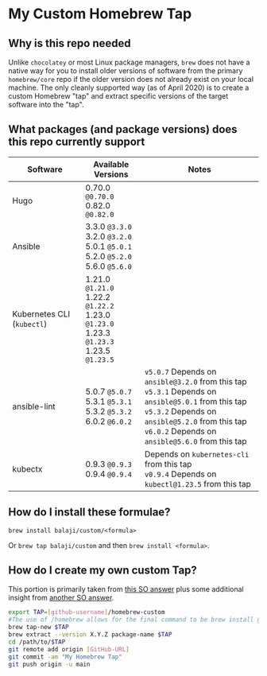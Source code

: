 # My Custom Homebrew Tap

## Why is this repo needed

Unlike `chocolatey` or most Linux package managers, `brew` does not have a native way for you to install older versions of software from the primary `homebrew/core` repo if the older version does not already exist on your local machine. The only cleanly supported way (as of April 2020) is to create a custom Homebrew "tap" and extract specific versions of the target software into the "tap".

## What packages (and package versions) does this repo currently support

|Software|Available Versions|Notes|
|--------|------------------|-----|
|Hugo| 0.70.0 `@0.70.0` <br> 0.82.0 `@0.82.0`||
|Ansible|3.3.0 `@3.3.0` <br> 3.2.0 `@3.2.0` <br> 5.0.1 `@5.0.1` <br> 5.2.0 `@5.2.0` <br> 5.6.0 `@5.6.0`||
|Kubernetes CLI (`kubectl`)|1.21.0 `@1.21.0` <br> 1.22.2 `@1.22.2` <br> 1.23.0 `@1.23.0` <br> 1.23.3 `@1.23.3` <br> 1.23.5 `@1.23.5`||
|ansible-lint|5.0.7 `@5.0.7` <br> 5.3.1 `@5.3.1` <br> 5.3.2 `@5.3.2` <br> 6.0.2 `@6.0.2`|`v5.0.7` Depends on `ansible@3.2.0` from this tap <br> `v5.3.1` Depends on `ansible@5.0.1` from this tap <br> `v5.3.2` Depends on `ansible@5.2.0` from this tap <br> `v6.0.2` Depends on `ansible@5.6.0` from this tap|
|kubectx|0.9.3 `@0.9.3` <br> 0.9.4 `@0.9.4`|Depends on `kubernetes-cli` from this tap <br> `v0.9.4` Depends on `kubectl@1.23.5` from this tap|

## How do I install these formulae?

`brew install balaji/custom/<formula>`

Or `brew tap balaji/custom` and then `brew install <formula>`.

## How do I create my own custom Tap?

This portion is primarily taken from [this SO answer](https://stackoverflow.com/a/64125796) plus some additional insight from [another SO answer](https://stackoverflow.com/a/62822638).

``` bash
export TAP=[github-username]/homebrew-custom
#The use of /homebrew allows for the final command to be brew install github-username/custom
brew tap-new $TAP
brew extract --version X.Y.Z package-name $TAP
cd /path/to/$TAP
git remote add origin [GitHub-URL]
git commit -am "My Homebrew Tap"
git push origin -u main
```
